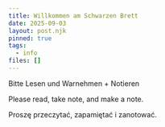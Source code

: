 ```yaml
---
title: Willkommen am Schwarzen Brett
date: 2025-09-03
layout: post.njk
pinned: true
tags:
  - info
files: []
---
```

Bitte Lesen und Warnehmen + Notieren

Please read, take note, and make a note.

Proszę przeczytać, zapamiętać i zanotować.
